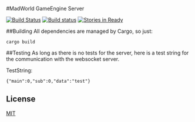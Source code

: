 #MadWorld GameEngine Server

[![Build Status](https://travis-ci.org/damaex/madworld-server.svg?branch=master)](https://travis-ci.org/damaex/madworld-server) [![Build status](https://ci.appveyor.com/api/projects/status/ol927x05v5crvl1i/branch/master?svg=true)](https://ci.appveyor.com/project/damaex/madworld-server/branch/master) [![Stories in Ready](https://badge.waffle.io/damaex/madworld-server.png?label=ready&title=Ready)](https://waffle.io/damaex/madworld-server)

##Building
All dependencies are managed by Cargo, so just:

    cargo build

##Testing
As long as there is no tests for the server, here is a test string for the communication with the websocket server.

TestString:

    {"main":0,"sub":0,"data":"test"}
    
## License
[MIT](./LICENSE.md)
